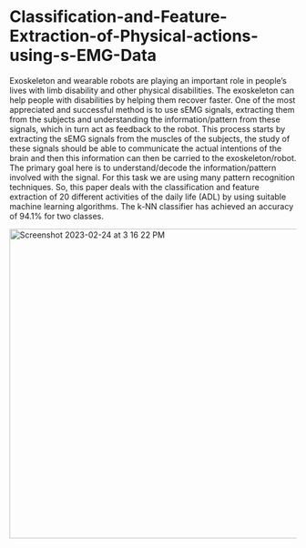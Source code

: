 # Classification-and-Feature-Extraction-of-Physical-actions-using-s-EMG-Data

Exoskeleton and wearable robots are playing an important role in people’s lives with limb disability and other physical disabilities. The exoskeleton can help people with disabilities by helping them recover faster. One of the most appreciated and successful method is to use sEMG signals, extracting them from the subjects and understanding the information/pattern from these signals, which in turn act as feedback to the robot. This process starts by extracting the sEMG signals from the muscles of the subjects, the study of these signals should be able to communicate the actual intentions of the brain and then this information can then be carried to the exoskeleton/robot. The primary goal here is to understand/decode the information/pattern involved with the signal. For this task we are using many pattern recognition techniques. So, this paper deals with the classification and feature extraction of 20 different activities of the daily life (ADL) by using suitable machine learning algorithms. The k-NN classifier has achieved an accuracy of 94.1% for two classes.


<img width="544" alt="Screenshot 2023-02-24 at 3 16 22 PM" src="https://user-images.githubusercontent.com/95843454/221146744-b782b77b-6c55-47e5-82b0-cad6bed33513.png">



